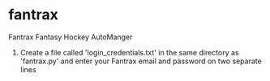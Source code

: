 # fantrax
Fantrax Fantasy Hockey AutoManger

1. Create a file called 'login_credentials.txt' in the same directory as 'fantrax.py' and enter your Fantrax email and password on two separate lines
